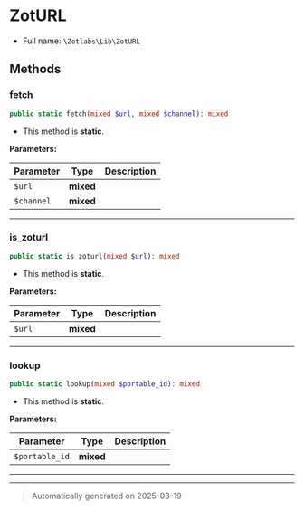 
# ZotURL





* Full name: `\Zotlabs\Lib\ZotURL`




## Methods


### fetch



```php
public static fetch(mixed $url, mixed $channel): mixed
```



* This method is **static**.




**Parameters:**

| Parameter | Type | Description |
|-----------|------|-------------|
| `$url` | **mixed** |  |
| `$channel` | **mixed** |  |





***

### is_zoturl



```php
public static is_zoturl(mixed $url): mixed
```



* This method is **static**.




**Parameters:**

| Parameter | Type | Description |
|-----------|------|-------------|
| `$url` | **mixed** |  |





***

### lookup



```php
public static lookup(mixed $portable_id): mixed
```



* This method is **static**.




**Parameters:**

| Parameter | Type | Description |
|-----------|------|-------------|
| `$portable_id` | **mixed** |  |





***


***
> Automatically generated on 2025-03-19
